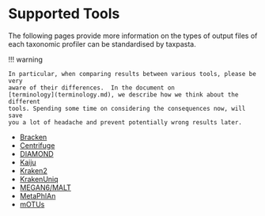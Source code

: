 # Supported Tools

The following pages provide more information on the types of output files of
each taxonomic profiler can be standardised by taxpasta.

!!! warning

    In particular, when comparing results between various tools, please be very
    aware of their differences.  In the document on
    [terminology](terminology.md), we describe how we think about the different
    tools. Spending some time on considering the consequences now, will save
    you a lot of headache and prevent potentially wrong results later.

-   [Bracken](bracken.md)
-   [Centrifuge](centrifuge.md)
-   [DIAMOND](diamond.md)
-   [Kaiju](kaiju.md)
-   [Kraken2](kraken2.md)
-   [KrakenUniq](krakenuniq.md)
-   [MEGAN6/MALT](megan6.md)
-   [MetaPhlAn](metaphlan.md)
-   [mOTUs](motus.md)
